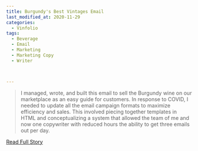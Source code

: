 ```yaml
---
title: Burgundy's Best Vintages Email
last_modified_at: 2020-11-29
categories:
  - Vinfolio
tags:
  - Beverage
  - Email
  - Marketing
  - Marketing Copy
  - Writer



---
```


> I managed, wrote, and built this email to sell the Burgundy wine on our marketplace as an easy guide for customers. In response to COVID, I needed to update all the email campaign formats to maximize efficiency and sales. This involved piecing together templates in HTML and conceptualizing a system that allowed the team of me and now one copywriter with reduced hours the ability to get three emails out per day. 

<a href="http://links.vinfolio.com/e/evib?_t=414f72b8e11b4850bb66506e2c10eaa1&_m=MKMvXqj4eIbupBZ1tguRu8Joprltrkotq&_e=hmxlEiJ-Mp4YnQTL3AIUzxkXzKrYY0FXgdf5P8uqubE6k4fLCIV-dMkhKR-zlRHU-lQIUrDz0H8BFaAUx5OEqs1QqdefIGBR8YrIrdKMK4RwJ0PDpweEOIPJ1ijpcXUD" target="_blank">Read Full Story</a>
